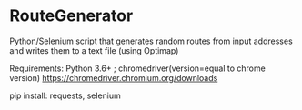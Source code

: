 # RouteGenerator
Python/Selenium script that generates random routes from input addresses and writes them to a text file (using Optimap)

Requirements:
Python 3.6+ ;
chromedriver(version=equal to chrome version) https://chromedriver.chromium.org/downloads

pip install:
requests, selenium

